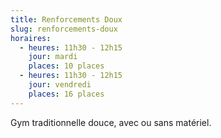 ```yaml
---
title: Renforcements Doux
slug: renforcements-doux
horaires:
  - heures: 11h30 - 12h15
    jour: mardi
    places: 10 places
  - heures: 11h30 - 12h15
    jour: vendredi
    places: 16 places
---
```

Gym traditionnelle douce, avec ou sans matériel.
